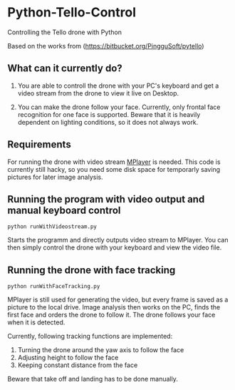 # Python-Tello-Control
Controlling the Tello drone with Python

Based on the works from (https://bitbucket.org/PingguSoft/pytello)

## What can it currently do?
1. You are able to controll the drone with your PC's keyboard and get a video stream
from the drone to view it live on Desktop.

2. You can make the drone follow your face. Currently, only frontal face recognition
for one face is supported. Beware that it is heavily dependent on lighting conditions,
so it does not always work.


## Requirements
For running the drone with video stream [MPlayer](http://www.mplayerhq.hu/design7/news.html)
 is needed. This code is currently still hacky, so you need some disk space for temporarly
 saving pictures for later image analysis.

## Running the program with video output and manual keyboard control

```
python runWithVideostream.py
```

Starts the programm and directly outputs video stream to MPlayer.
You can then simply control the drone with your keyboard and view the video file.

## Running the drone with face tracking

```
python runWithFaceTracking.py
```

MPlayer is still used for generating the video, but every frame is saved as a picture
to the local drive. Image analysis then works on the PC, finds the first face and 
orders the drone to follow it. The drone follows your face when it is detected.

Currently, following tracking functions are implemented:
1. Turning the drone around the yaw axis to follow the face
2. Adjusting height to follow the face
3. Keeping constant distance from the face

Beware that take off and landing has to be done manually.